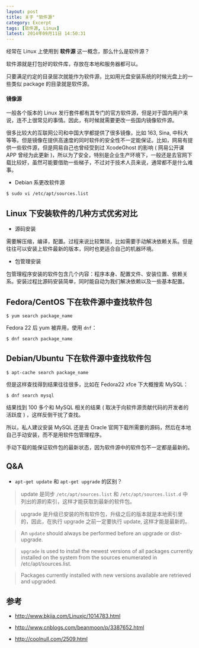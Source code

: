 ```yaml
---
layout: post
title: 关于 "软件源"
category: Excerpt
tags: [软件源, Linux]
latest: 2014年09月11日 14:50:31
---
```


经常在 Linux 上使用到 **软件源** 这一概念，那么什么是软件源？

软件源就是打包好的软件库，存放在本地和服务器都可以。

只要满足约定的目录层次就能作为软件源，比如用光盘安装系统的时候光盘上的一些类似 package 的目录就是软件源。

#### 镜像源

一般各个版本的 Linux 发行套件都有其专门的官方软件源，但是对于国内用户来说，连不上很常见的事情。因此，有时候就需要更改一些国内镜像软件源。

很多比较大的互联网公司和中国大学都提供了很多镜像，比如 163, Sina, 中科大等等。但是镜像在提供高速度的同时软件的安全性不一定能保证。比如，网易有提供一些软件源，但是网易自己也曾经受到过 XcodeGhost 的影响 ( 网易公开课 APP 曾经为此更新 )，所以为了安全，特别是企业生产环境下，一般还是去官网下载比较好，虽然可能要借助一些梯子，不过对于技术人员来说，通常都不是什么难事。

- Debian 系更改软件源

```
$ sudo vi /etc/apt/sources.list
```

Linux 下安装软件的几种方式优劣对比
-

- 源码安装

需要解压缩，编译，配置。过程来说比较繁琐，比如需要手动解决依赖关系。但是往往可以安装上软件最新的版本，同时也更适合自己的机器环境。

- 包管理安装

包管理程序安装的软件包含几个内容：程序本身、配置文件、安装位置、依赖关系。安装过程比源码安装简单，同时能自动为我们解决依赖以及一些基本配置。

Fedora/CentOS 下在软件源中查找软件包
-

```
$ yum search package_name
```

Fedora 22 后 yum 被弃用，使用 `dnf`：

```
$ dnf search package_name
```

Debian/Ubuntu 下在软件源中查找软件包
-

```
$ apt-cache search package_name
```

但是这样查找得到结果往往很多，比如在 Fedora22 xfce 下大概搜索 MySQL：

```
$ dnf search mysql
```

结果找到 100 多个和 MySQL 相关的结果 ( 取决于向软件源贡献代码的开发者的活跃度 ) ，这样反倒干扰了查找。

所以，私人建议安装 MySQL 还是去 Oracle 官网下载所需要的源码，然后在本地自己手动安装，而不是用软件包管理程序。

手动下载的能保证软件包的最新状态，因为软件源中的软件包不一定都是最新的。

Q&A
-

-  `apt-get update` 和 `apt-get upgrade` 的区别？

> update 是同步 `/etc/apt/sources.list` 和 `/etc/apt/sources.list.d` 中列出的源的索引，这样才能获取到最新的软件包。

> upgrade 是升级已安装的所有软件包，升级之后的版本就是本地索引里的，因此，在执行 upgrade 之前一定要执行 update, 这样才能是最新的。

> An `update` should always be performed before an upgrade or dist-upgrade.

> `upgrade` is used to install the newest versions of all packages currently installed on the system from the sources enumerated in /etc/apt/sources.list. 

> Packages currently installed with new versions available are retrieved and upgraded.

参考
-

- <http://www.bkjia.com/Linuxjc/1014783.html>

- <http://www.cnblogs.com/beanmoon/p/3387652.html>

- <http://coolnull.com/2509.html>
